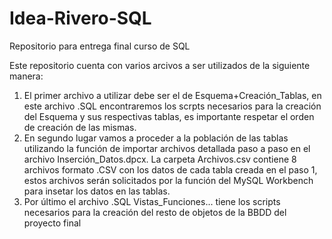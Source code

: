 # Idea-Rivero-SQL
Repositorio para entrega final curso de SQL

Este repositorio cuenta con varios arcivos a ser utilizados de la siguiente manera:

1. El primer archivo a utilizar debe ser el de Esquema+Creación_Tablas, en este archivo .SQL encontraremos los scrpts necesarios para la creación del Esquema y sus respectivas tablas, es importante respetar el orden de creación de las mismas.
2. En segundo lugar vamos a proceder a la población de las tablas utilizando la función de importar archivos detallada paso a paso en el archivo Inserción_Datos.dpcx. La carpeta Archivos.csv contiene 8 archivos formato .CSV con los datos de cada tabla creada en el paso 1, estos archivos serán solicitados por la función del MySQL Workbench para insetar los datos en las tablas.
3. Por último el archivo .SQL Vistas_Funciones... tiene los scripts necesarios para la creación del resto de objetos de la BBDD del proyecto final
